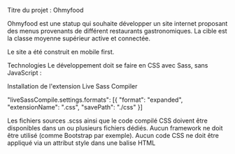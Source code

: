 Titre du projet : Ohmyfood

Ohmyfood est une statup qui souhaite développer un site internet proposant des menus provenants de différent restaurants gastronomiques.
La cible est la classe moyenne supérieur active et connectée.

Le site a été construit en mobile first.

Technologies
Le développement doit se faire en CSS avec Sass, sans JavaScript :

Installation de l'extension Live Sass Compiler

"liveSassCompile.settings.formats": [{
        "format": "expanded",
        "extensionName": ".css",
        "savePath": "./css"
    }]

Les fichiers sources .scss ainsi que le code compilé CSS doivent être disponibles
dans un ou plusieurs fichiers dédiés.
Aucun framework ne doit être utilisé (comme Bootstrap par exemple).
Aucun code CSS ne doit être appliqué via un attribut style dans une balise HTML